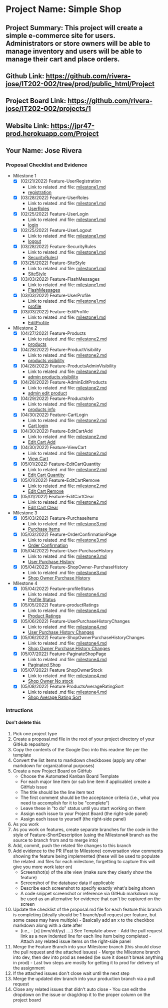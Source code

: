 # Project Name: Simple Shop
## Project Summary: This project will create a simple e-commerce site for users. Administrators or store owners will be able to manage inventory and users will be able to manage their cart and place orders.
## Github Link: https://github.com/rivera-jose/IT202-002/tree/prod/public_html/Project
## Project Board Link: https://github.com/rivera-jose/IT202-002/projects/1
## Website Link: https://jpr47-prod.herokuapp.com/Project
## Your Name: Jose Rivera

<!-- Line item / Feature template (use this for each bullet point) -- DO NOT DELETE THIS SECTION


- [ ] \(mm/dd/yyyy of completion) Feature Title (from the proposal bullet point, if it's a sub-point indent it properly)
  -  Link to related .md file: [Link Name](link url)

 End Line item / Feature Template -- DO NOT DELETE THIS SECTION --> 
 
 
### Proposal Checklist and Evidence

- Milestone 1
  - [x] \(02/21/2022) Feature-UserRegistration
     -  Link to related .md file: [milestone1.md](https://github.com/rivera-jose/IT202-002/blob/Milestone1/public_html/Project/milestone1.md)  
     -  [registration](https://jpr47-prod.herokuapp.com/Project/register.php) 
  - [x] \(03/28/2022) Feature-UserRoles
     -  Link to related .md file: [milestone1.md](https://github.com/rivera-jose/IT202-002/blob/Milestone1/public_html/Project/milestone1.md) 
     -  [UserRoles](https://jpr47-prod.herokuapp.com/Project/admin/list_roles.php)
  - [x] \(02/25/2022) Feature-UserLogin
     - Link to related .md file: [milestone1.md](https://github.com/rivera-jose/IT202-002/blob/Milestone1/public_html/Project/milestone1.md)
     -  [login](https://jpr47-prod.herokuapp.com/Project/login.php)
  - [x] \(02/25/2022) Feature-UserLogout
     -  Link to related .md file: [milestone1.md](https://github.com/rivera-jose/IT202-002/blob/Milestone1/public_html/Project/milestone1.md)
     -  [logout](https://jpr47-prod.herokuapp.com/Project/logout.php)
  - [x] \(03/28/2022) Feature-SecurityRules
     - Link to related .md file: [milestone1.md](https://github.com/rivera-jose/IT202-002/blob/Milestone1/public_html/Project/milestone1.md)
     -  [SecurityRules](https://jpr47-prod.herokuapp.com/Project/admin/list_roles.php)) 
  - [x] \(03/25/2022) Feature-SiteStyle
     - Link to related .md file: [milestone1.md](https://github.com/rivera-jose/IT202-002/blob/Milestone1/public_html/Project/milestone1.md)  
     -  [SiteStyle](https://jpr47-prod.herokuapp.com/Project/styles.css) 
  - [x] \(03/03/2022) Feature-FlashMessages
     - Link to related .md file: [milestone1.md](https://github.com/rivera-jose/IT202-002/blob/Milestone1/public_html/Project/milestone1.md)
     -  [FlashMessages](https://jpr47-prod.herokuapp.com/Project/login.php) 
  - [x] \(03/03/2022) Feature-UserProfile
     - Link to related .md file: [milestone1.md](https://github.com/rivera-jose/IT202-002/blob/Milestone1/public_html/Project/milestone1.md) 
     -  [profile](https://jpr47-prod.herokuapp.com/Project/profile.php) 
  - [x] \(03/03/2022) Feature-EditProfile
     - Link to related .md file: [milestone1.md](https://github.com/rivera-jose/IT202-002/blob/Milestone1/public_html/Project/milestone1.md) 
     -  [EditProfile](https://jpr47-prod.herokuapp.com/Project/profile.php) 
- Milestone 2
  - [x] \(04/27/2022) Feature-Products
     -  Link to related .md file: [milestone2.md](https://github.com/rivera-jose/IT202-002/blob/Milestone2/public_html/Project/milestone2.md)
     - [products](https://jpr47-prod.herokuapp.com/Project/Project/add_item.php)
  - [x] \(04/28/2022) Feature-ProductVisibility
     -  Link to related .md file: [milestone2.md](https://github.com/rivera-jose/IT202-002/blob/Milestone2/public_html/Project/milestone2.md)
     -  [products visibility](https://jpr47-prod.herokuapp.com/Project/shop.php)
  - [x] \(04/28/2022) Feature-ProductsAdminVisibility
     -  Link to related .md file: [milestone2.md](https://github.com/rivera-jose/IT202-002/blob/Milestone2/public_html/Project/milestone2.md)
     -  [admin products visibility](https://jpr47-prod.herokuapp.com/Project/admin/list_item.php)
  - [x] \(04/28/2022) Feature-AdminEditProducts
     -  Link to related .md file: [milestone2.md](https://github.com/rivera-jose/IT202-002/blob/Milestone2/public_html/Project/milestone2.md)
     -  [admin edit product](https://jpr47-prod.herokuapp.com/Project/admin/edit_item.php)
  - [x] \(04/29/2022) Feature-ProductsInfo
     -  Link to related .md file: [milestone2.md](https://github.com/rivera-jose/IT202-002/blob/Milestone2/public_html/Project/milestone2.md)
     -  [products info](https://jpr47-prod.herokuapp.com/Project/products-details.php)
  - [x] \(04/30/2022) Feature-CartLogin
     -  Link to related .md file: [milestone2.md](https://github.com/rivera-jose/IT202-002/blob/Milestone2/public_html/Project/milestone2.md)
     -  [Cart login](https://jpr47-prod.herokuapp.com/Project/cart.php) 
  - [x] \(04/30/2022) Feature-EditCartAdd
     -  Link to related .md file: [milestone2.md](https://github.com/rivera-jose/IT202-002/blob/Milestone2/public_html/Project/milestone2.md)
     -  [Edit Cart Add](https://jpr47-prod.herokuapp.com/Project/shop.php)
  - [x] \(04/30/2022) Feature-ViewCart
     -  Link to related .md file: [milestone2.md](https://github.com/rivera-jose/IT202-002/blob/Milestone2/public_html/Project/milestone2.md)
     -  [View Cart](https://jpr47-prod.herokuapp.com/Project/cart.php)
  - [x] \(05/01/2022) Feature-EditCartQuantity
     -  Link to related .md file: [milestone2.md](https://github.com/rivera-jose/IT202-002/blob/Milestone2/public_html/Project/milestone2.md)
     -  [Edit Cart Quantity ](https://jpr47-prod.herokuapp.com/Project/cart.php)
  - [x] \(05/01/2022) Feature-EditCartRemove
     -  Link to related .md file: [milestone2.md](https://github.com/rivera-jose/IT202-002/blob/Milestone2/public_html/Project/milestone2.md)
     -  [Edit Cart Remove](https://jpr47-prod.herokuapp.com/Project/cart.php)
  - [x] \(05/01/2022) Feature-EditCartClear
     -  Link to related .md file: [milestone2.md](https://github.com/rivera-jose/IT202-002/blob/Milestone2/public_html/Project/milestone2.md) 
     -  [Edit Cart Clear](https://jpr47-prod.herokuapp.com/Project/cart.php)     
- Milestone 3
  - [x] \(05/03/2022) Feature-PurchaseItems
     -  Link to related .md file: [milestone3.md](https://github.com/rivera-jose/IT202-002/blob/Milestone3/public_html/Project/milestone3.md)
     -  [Purchase Items](https://jpr47-prod.herokuapp.com/Project/order.php)
  - [x] \(05/03/2022) Feature-OrderConfirmationPage
     -  Link to related .md file: [milestone3.md](https://github.com/rivera-jose/IT202-002/blob/Milestone3/public_html/Project/milestone3.md)
     -  [Order Confirmation](https://jpr47-prod.herokuapp.com/Project/confirmation.php)
  - [x] \(05/04/2022) Feature-User-PurchaseHistory
     -  Link to related .md file: [milestone3.md](https://github.com/rivera-jose/IT202-002/blob/Milestone3/public_html/Project/milestone3.md)
     -  [User Purchase History](https://jpr47-prod.herokuapp.com/Project/purchase_history.php)
  - [x] \(05/04/2022) Feature-ShopOwner-PurchaseHistory
     -  Link to related .md file: [milestone3.md](https://github.com/rivera-jose/IT202-002/blob/Milestone3/public_html/Project/milestone3.md)
     -  [Shop Owner Purchase History](https://jpr47-prod.herokuapp.com/Project/purchase_history.php)
- Milestone 4
  - [x] \(05/04/2022) Feature-profileStatus
     -  Link to related .md file: [milestone4.md](https://github.com/rivera-jose/IT202-002/blob/Milestone4/public_html/Project/milestone4.md)
     - [Profile Status](https://jpr47-prod.herokuapp.com/Project/profile.php)
  - [x] \(05/05/2022) Feature-productRatings
     -  Link to related .md file: [milestone4.md](https://github.com/rivera-jose/IT202-002/blob/Milestone4/public_html/Project/milestone4.md)
     - [Product Ratings](https://jpr47-prod.herokuapp.com/Project/product-details.php)
  - [x] \(05/06/2022) Feature-UserPurchaseHistoryChanges
     -  Link to related .md file: [milestone4.md](https://github.com/rivera-jose/IT202-002/blob/Milestone4/public_html/Project/milestone4.md)
     - [User Purchase History Changes](https://jpr47-prod.herokuapp.com/Project/purchase_history.php)
  - [x] \(05/06/2022) Feature-ShopOwnerPurchaseHistoryChanges
     -  Link to related .md file: [milestone4.md](https://github.com/rivera-jose/IT202-002/blob/Milestone4/public_html/Project/milestone4.md)
     - [Shop Owner Purchase History Changes](https://jpr47-prod.herokuapp.com/Project/purchase_history.php)
  - [x] \(05/07/2022) Feature-PaginateShopPage
     -  Link to related .md file: [milestone4.md](https://github.com/rivera-jose/IT202-002/blob/Milestone4/public_html/Project/milestone4.md)
     - [Paginated Shop](https://jpr47-prod.herokuapp.com/Project/shop.php)
  - [x] \(05/07/2022) Feature ShopOwnerStock
     -  Link to related .md file: [milestone4.md](https://github.com/rivera-jose/IT202-002/blob/Milestone4/public_html/Project/milestone4.md)
     - [Shop Owner No stock](https://jpr47-prod.herokuapp.com/Project/shop.php)
  - [x] \(05/08/2022) Feature ProductsAverageRatingSort
     -  Link to related .md file: [milestone4.md](https://github.com/rivera-jose/IT202-002/blob/Milestone4/public_html/Project/milestone4.md)
     - [Shop Average Rating Sort](https://jpr47-prod.herokuapp.com/Project/shop.php)  
### Intructions
#### Don't delete this
1. Pick one project type
2. Create a proposal.md file in the root of your project directory of your GitHub repository
3. Copy the contents of the Google Doc into this readme file per the template
4. Convert the list items to markdown checkboxes (apply any other markdown for organizational purposes)
5. Create a new Project Board on GitHub
   - Choose the Automated Kanban Board Template
   - For each major line item (or sub line item if applicable) create a GitHub issue
   - The title should be the line item text
   - The first comment should be the acceptance criteria (i.e., what you need to accomplish for it to be "complete")
   - Leave these in "to do" status until you start working on them
   - Assign each issue to your Project Board (the right-side panel)
   - Assign each issue to yourself (the right-side panel)
6. As you work
  1. As you work on features, create separate branches for the code in the style of Feature-ShortDescription (using the Milestone# branch as the source to branch from and to merge into)
  2. Add, commit, push the related file changes to this branch
  3. Add evidence to the PR (Feat to Milestone) conversation view comments showing the feature being implemented (these will be used to populate the related .md files for each milestone, forgetting to capture this will give you more work later on)
     - Screenshot(s) of the site view (make sure they clearly show the feature)
     - Screenshot of the database data if applicable
     - Describe each screenshot to specify exactly what's being shown
     - A code snippet screenshot or reference via GitHub markdown may be used as an alternative for evidence that can't be captured on the screen
  4. Update the checklist of the proposal.md file for each feature this branch is completing (ideally should be 1 branch/pull request per feature, but some cases may have multiple)
    - Basically add an x to the checkbox markdown along with a date after
      - (i.e.,   - [x] (mm/dd/yy) ....) See Template above
    - Add the pull request link as a new indented line for each line item being completed
    - Attach any related issue items on the right-side panel
  5. Merge the Feature Branch into your Milestone branch (this should close the pull request and the attached issues)
    - Merge the Milestone branch into dev, then dev into prod as needed (be sure it doesn't break anything in prod)
    - Last two steps are mostly for getting it to prod for delivery of the assignment 
  7. If the attached issues don't close wait until the next step
  8. Merge the updated dev branch into your production branch via a pull request
  9. Close any related issues that didn't auto close
    - You can edit the dropdown on the issue or drag/drop it to the proper column on the project board